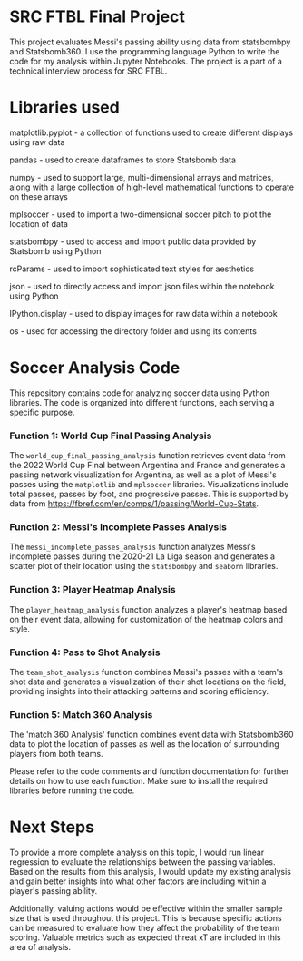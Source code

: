 
# SRC FTBL Final Project

This project evaluates Messi's passing ability using data from statsbombpy and Statsbomb360. I use the programming language Python to write the code for my analysis within Jupyter Notebooks. The project is a part of a technical interview process for SRC FTBL.

# Libraries used

matplotlib.pyplot - a collection of functions used to create different displays using raw data

pandas - used to create dataframes to store Statsbomb data

numpy - used to support large, multi-dimensional arrays and matrices, along with a large collection of high-level mathematical functions to operate on these arrays

mplsoccer - used to import a two-dimensional soccer pitch to plot the location of data

statsbombpy - used to access and import public data provided by Statsbomb using Python

rcParams - used to import sophisticated text styles for aesthetics

json - used to directly access and import json files within the notebook using Python

IPython.display - used to display images for raw data within a notebook

os - used for accessing the directory folder and using its contents
# Soccer Analysis Code

This repository contains code for analyzing soccer data using Python libraries. The code is organized into different functions, each serving a specific purpose.

### Function 1: World Cup Final Passing Analysis

The `world_cup_final_passing_analysis` function retrieves event data from the 2022 World Cup Final between Argentina and France and generates a passing network visualization for Argentina, as well as a plot of Messi's passes using the `matplotlib` and `mplsoccer` libraries. Visualizations include total passes, passes by foot, and progressive passes. This is supported by data from https://fbref.com/en/comps/1/passing/World-Cup-Stats.

### Function 2: Messi's Incomplete Passes Analysis

The `messi_incomplete_passes_analysis` function analyzes Messi's incomplete passes during the 2020-21 La Liga season and generates a scatter plot of their location using the `statsbombpy` and `seaborn` libraries.

### Function 3: Player Heatmap Analysis

The `player_heatmap_analysis` function analyzes a player's heatmap based on their event data, allowing for customization of the heatmap colors and style.

### Function 4: Pass to Shot Analysis

The `team_shot_analysis` function combines Messi's passes with a team's shot data  and generates a visualization of their shot locations on the field, providing insights into their attacking patterns and scoring efficiency.

### Function 5: Match 360 Analysis

The 'match 360 Analysis' function combines event data with Statsbomb360 data to plot the location of passes as well as the location of surrounding players from both teams.

Please refer to the code comments and function documentation for further details on how to use each function. Make sure to install the required libraries before running the code.

# Next Steps

To provide a more complete analysis on this topic, I would run linear regression to evaluate the relationships between the passing variables. Based on the results from this analysis, I would update my existing analysis and gain better insights into what other factors are including within a player's passing ability. 

Additionally, valuing actions would be effective within the smaller sample size that is used throughout this project. This is because specific actions can be measured to evaluate how they affect the probability of the team scoring. Valuable metrics such as expected threat xT are included in this area of analysis.

